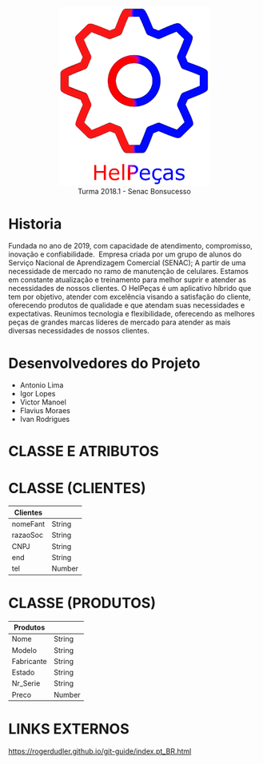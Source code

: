 <p align="center">
<img src="/src/assets/img/AppLogo(fundoClaro)2.png" width="300px"><br>
Turma 2018.1 - Senac Bonsucesso
</p>

# Historia

Fundada no ano de 2019, com capacidade de atendimento, compromisso, inovação e
confiabilidade.  Empresa criada por um grupo de alunos do Serviço Nacional de Aprendizagem
Comercial (SENAC); A partir de uma necessidade de mercado no ramo de manutenção de
celulares. Estamos em constante atualização e treinamento para melhor suprir e atender as
necessidades de nossos clientes.
O HelPeças é um aplicativo híbrido que tem por objetivo, atender com excelência visando a
satisfação do cliente, oferecendo produtos de qualidade e que atendam suas necessidades e
expectativas. Reunimos tecnologia e flexibilidade, oferecendo as melhores peças de grandes
marcas líderes de mercado para atender as mais diversas necessidades de nossos clientes.

# Desenvolvedores do Projeto
- Antonio Lima
- Igor Lopes 
- Victor Manoel
- Flavius Moraes
- Ivan Rodrigues

# CLASSE E ATRIBUTOS
# CLASSE (CLIENTES)
| Clientes | |
| ------------- | ------------- |
| nomeFant | String |
| razaoSoc | String |
| CNPJ | String |
| end | String |
| tel | Number |

# CLASSE (PRODUTOS)
| Produtos | |
| ------------- | ------------- |
| Nome  | String  |
| Modelo  | String  |
| Fabricante  | String  |
| Estado | String |
| Nr_Serie | String |
| Preco | Number |

# LINKS EXTERNOS

https://rogerdudler.github.io/git-guide/index.pt_BR.html
